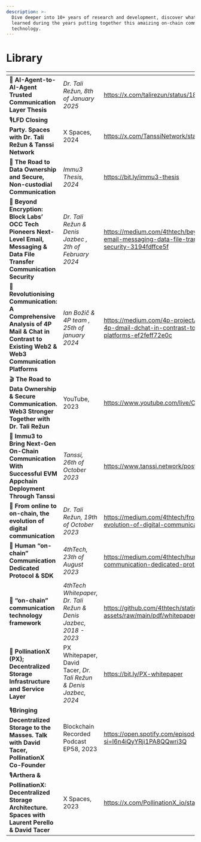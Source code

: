 ```yaml
---
description: >-
  Dive deeper into 10+ years of research and development, discover what we
  learned during the years putting together this amaizing on-chain communication
  technology.
---
```


# Library



<table data-view="cards"><thead><tr><th></th><th></th><th data-hidden data-card-target data-type="content-ref"></th></tr></thead><tbody><tr><td>📑 <strong>AI-Agent-to-AI-Agent Trusted Communication Layer Thesis</strong></td><td><em>Dr. Tali Režun, 8th of January 2025</em></td><td><a href="https://x.com/talirezun/status/1876913835082154168">https://x.com/talirezun/status/1876913835082154168</a></td></tr><tr><td>🎙️<strong>LFD Closing Party. Spaces with Dr. Tali Režun &#x26; Tanssi Network</strong></td><td>X Spaces, 2024</td><td><a href="https://x.com/TanssiNetwork/status/1828792962542878996">https://x.com/TanssiNetwork/status/1828792962542878996</a></td></tr><tr><td>📑 <strong>The Road to Data Ownership and Secure, Non-custodial Communication</strong></td><td><em>Immu3 Thesis, 2024</em></td><td><a href="https://bit.ly/immu3-thesis">https://bit.ly/immu3-thesis</a></td></tr><tr><td>📑 <strong>Beyond Encryption: Block Labs’ OCC Tech Pioneers Next-Level Email, Messaging &#x26; Data File Transfer Communication Security</strong></td><td><em>Dr. Tali Režun &#x26; Denis Jazbec , 2th of February 2024</em></td><td><a href="https://medium.com/4thtech/beyond-encryption-next-level-email-messaging-data-file-transfer-communication-security-3194fdffce5f">https://medium.com/4thtech/beyond-encryption-next-level-email-messaging-data-file-transfer-communication-security-3194fdffce5f</a></td></tr><tr><td>📑 <strong>Revolutionising Communication: A Comprehensive Analysis of 4P Mail &#x26; Chat in Contrast to Existing Web2 &#x26; Web3 Communication Platforms</strong></td><td><em>Ian Božič &#x26; 4P team , 25th of january 2024</em></td><td><a href="https://medium.com/4p-project/comprehensive-analysis-of-4p-dmail-dchat-in-contrast-to-existing-web2-web3-platforms-ef2feff72e0c">https://medium.com/4p-project/comprehensive-analysis-of-4p-dmail-dchat-in-contrast-to-existing-web2-web3-platforms-ef2feff72e0c</a></td></tr><tr><td>🎬 <strong>The Road to Data Ownership &#x26; Secure Communication. Web3 Stronger Together with Dr. Tali Režun</strong></td><td>YouTube, 2023</td><td><a href="https://www.youtube.com/live/C1ufcyztAnw?feature=shared">https://www.youtube.com/live/C1ufcyztAnw?feature=shared</a></td></tr><tr><td>📑 <strong>Immu3 to Bring Next-Gen On-Chain Communication With Successful EVM Appchain Deployment Through Tanssi</strong></td><td><em>Tanssi, 26th of October 2023</em></td><td><a href="https://www.tanssi.network/post/collaboration-tanssi-immu3">https://www.tanssi.network/post/collaboration-tanssi-immu3</a></td></tr><tr><td>📑 <strong>From online to on-chain, the evolution of digital communication</strong></td><td><em>Dr. Tali Režun, 19th of October 2023</em></td><td><a href="https://medium.com/4thtech/from-online-to-on-chain-the-evolution-of-digital-communication-0fb201f98df1">https://medium.com/4thtech/from-online-to-on-chain-the-evolution-of-digital-communication-0fb201f98df1</a></td></tr><tr><td>📑 <strong>Human “on-chain” Communication Dedicated Protocol &#x26; SDK</strong></td><td><em>4thTech, 23th of August 2023</em></td><td><a href="https://medium.com/4thtech/human-on-chain-communication-dedicated-protocol-sdk-a3f35d68eedf">https://medium.com/4thtech/human-on-chain-communication-dedicated-protocol-sdk-a3f35d68eedf</a></td></tr><tr><td>📑 <strong>“on-chain” communication technology framework</strong></td><td><em>4thTech Whitepaper, Dr. Tali Režun &#x26; Denis Jazbec, 2018 - 2023</em></td><td><a href="https://github.com/4thtech/static-assets/raw/main/pdf/whitepaper.pdf">https://github.com/4thtech/static-assets/raw/main/pdf/whitepaper.pdf</a></td></tr><tr><td>📑 <strong>PollinationX (PX); Decentralized Storage Infrastructure and Service Layer</strong></td><td>PX Whitepaper, David Tacer, <em>Dr. Tali Režun &#x26; Denis Jazbec, 2024</em></td><td><a href="https://bit.ly/PX-whitepaper">https://bit.ly/PX-whitepaper</a></td></tr><tr><td>🎙️<strong>Bringing Decentralized Storage to the Masses. Talk with David Tacer, PollinationX Co-Founder</strong></td><td>Blockchain Recorded Podcast EP58, 2023</td><td><a href="https://open.spotify.com/episode/6nOzF4wYNsIZKRRZqTSgaU?si=I6n4iQyYRji1PA8QQwri3Q">https://open.spotify.com/episode/6nOzF4wYNsIZKRRZqTSgaU?si=I6n4iQyYRji1PA8QQwri3Q</a></td></tr><tr><td>🎙️<strong>Arthera &#x26; PollinationX: Decentralized Storage Architecture. Spaces with Laurent Perello &#x26; David Tacer</strong></td><td>X Spaces, 2023</td><td><a href="https://x.com/PollinationX_io/status/1702710829345292787">https://x.com/PollinationX_io/status/1702710829345292787</a></td></tr></tbody></table>

